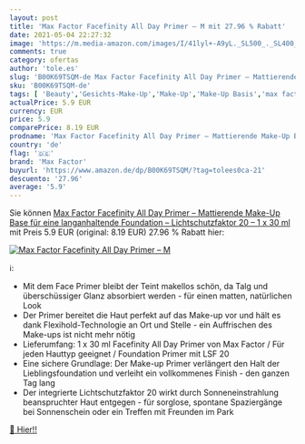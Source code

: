 ```yaml
---
layout: post
title: 'Max Factor Facefinity All Day Primer – M mit 27.96 % Rabatt'
date: 2021-05-04 22:27:32
image: 'https://m.media-amazon.com/images/I/41lyl+-A9yL._SL500_._SL400_.jpg'
comments: true
category: ofertas
author: 'tole.es'
slug: 'B00K69TSQM-de Max Factor Facefinity All Day Primer – Mattierende Make-Up...'
sku: 'B00K69TSQM-de'
tags: [ 'Beauty','Gesichts-Make-Up','Make-Up','Make-Up Basis','max factor', ]
actualPrice: 5.9 EUR
currency: EUR
price: 5.9
comparePrice: 8.19 EUR
prodname: 'Max Factor Facefinity All Day Primer – Mattierende Make-Up Base für eine langanhaltende Foundation – Lichtschutzfaktor 20 – 1 x 30 ml'
country: 'de'
flag: '🇩🇪'
brand: 'Max Factor'
buyurl: 'https://www.amazon.de/dp/B00K69TSQM/?tag=tolees0ca-21'
descuento: '27.96'
average: '5.9'
---
```


Sie können [Max Factor Facefinity All Day Primer – Mattierende Make-Up Base für eine langanhaltende Foundation – Lichtschutzfaktor 20 – 1 x 30 ml](https://www.amazon.de/dp/B00K69TSQM/?tag=tolees0ca-21) mit Preis 5.9 EUR (original: 8.19 EUR) 27.96 % Rabatt hier:

[![Max Factor Facefinity All Day Primer – M](https://m.media-amazon.com/images/I/41lyl+-A9yL._SL500_._SL400_.jpg)](https://www.amazon.de/dp/B00K69TSQM/?tag=tolees0ca-21)

ℹ️:

- Mit dem Face Primer bleibt der Teint makellos schön, da Talg und überschüssiger Glanz absorbiert werden - für einen matten, natürlichen Look
- Der Primer bereitet die Haut perfekt auf das Make-up vor und hält es dank Flexihold-Technologie an Ort und Stelle - ein Auffrischen des Make-ups ist nicht mehr nötig
- Lieferumfang: 1 x 30 ml Facefinity All Day Primer von Max Factor / Für jeden Hauttyp geeignet / Foundation Primer mit LSF 20
- Eine sichere Grundlage: Der Make-up Primer verlängert den Halt der Lieblingsfoundation und verleiht ein vollkommenes Finish - den ganzen Tag lang
- Der integrierte Lichtschutzfaktor 20 wirkt durch Sonneneinstrahlung beanspruchter Haut entgegen - für sorglose, spontane Spaziergänge bei Sonnenschein oder ein Treffen mit Freunden im Park

[🛒 Hier!!](https://www.amazon.de/dp/B00K69TSQM/?tag=tolees0ca-21)
